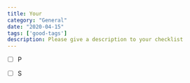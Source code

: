 ```yaml
---
title: Your
category: "General"
date: "2020-04-15"
tags: ['good-tags']
description: Please give a description to your checklist
---
```


- [ ] P  

- [ ] S
